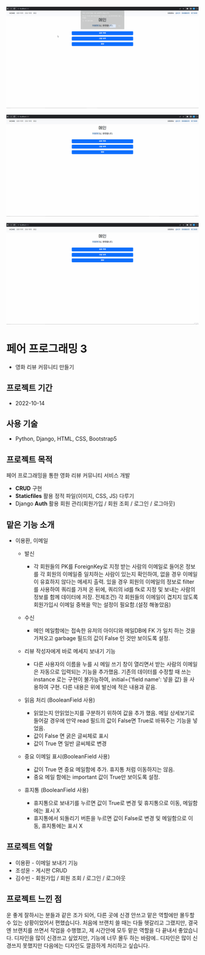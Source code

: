 ![메일](README.assets/메일.gif)

![리뷰](README.assets/리뷰.gif)

![회원](README.assets/회원.gif)

# 페어 프로그래밍 3

- 영화 리뷰 커뮤니티 만들기

## 프로젝트 기간

- 2022-10-14

## 사용 기술

- Python, Django, HTML, CSS, Bootstrap5

## 프로젝트 목적

페어 프로그래밍을 통한 영화 리뷰 커뮤니티 서비스 개발

- **CRUD** 구현
- **Staticfiles** 활용 정적 파일(이미지, CSS, JS) 다루기
- Django **Auth** 활용 회원 관리(회원가입 / 회원 조회 / 로그인 / 로그아웃)

## 맡은 기능 소개

- 이용환, 이메일 
  - 발신
    - 각 회원들의 PK를 ForeignKey로 지정 
      받는 사람의 이메일로 들어온 정보를 각 회원의 이메일중 일치하는 사람이 있는지 확인하여,
      없을 경우 이메일이 유효하지 않다는 메세지 출력.
      있을 경우 회원의 이메일의 정보로 filter를 사용하여 쿼리를 가져 온 뒤에, 쿼리의 id를 fk로 지정 및 보내는 사람의 정보를 함께 데이터에 저장.
      전제조건) 각 회원들의 이메일이 겹치지 않도록 회원가입시 이메일 중복을 막는 설정이 필요함.(설정 해놓았음)
  
  - 수신
    - 메인 메일함에는 접속한 유저의 아이디와 메일DB에 FK 가 일치 하는 것을 가져오고 garbage 필드의 값이 False 인 것만 보이도록 설정.

  - 리뷰 작성자에게 바로 메세지 보내기 기능
    - 다른 사용자의 이름을 누를 시 메일 쓰기 창이 열리면서 받는 사람의 이메일은 자동으로 입력되는 기능을 추가했음.
      기존의 데이터를 수정할 때 쓰는 instance 로는 구현이 불가능하여, initial={'field name': 넣을 값} 을 사용하여 구현.
      다른 내용은 위에 발신에 적은 내용과 같음.

  - 읽음 처리 (BooleanField 사용)
    - 읽었는지 안읽었는지를 구분하기 위하여 값을 추가 했음.
      메일 상세보기로 들어갈 경우에 만약 read 필드의 값이 False면 True로 바꿔주는 기능을 넣었음.
    - 값이 False 면 굵은 글씨체로 표시
    - 값이 True 면 일반 글씨체로 변경

  - 중요 이메일 표시(BooleanField 사용)
    - 값이 True 면 중요 메일함에 추가. 휴지통 처럼 이동하지는 않음. 
    - 중요 메일 함에는 important 값이 True만 보이도록 설정.

  - 휴지통 (BooleanField 사용)
    - 휴지통으로 보내기를 누르면 값이 True로 변경 및 휴지통으로 이동, 메일함에는 표시 X
    - 휴지통에서 되돌리기 버튼을 누르면 값이 False로 변경 및 메일함으로 이동, 휴지통에는 표시 X

## 프로젝트 역할

- 이용환 - 이메일 보내기 기능
- 조성윤 - 게시판 CRUD
- 김수빈 - 회원가입 / 회원 조회 / 로그인 / 로그아웃

## 프로젝트 느낀 점

운 좋게 잘하시는 분들과 같은 조가 되어, 다른 곳에 신경 안쓰고 맡은 역할에만 몰두할 수 있는 상황이었어서 편했습니다.
처음에 브랜치 쓸 때는 다들 헷갈리고 그랬지만, 결국엔 브랜치를 쓰면서 작업을 수행했고, 제 시간안에 모두 맡은 역할을 다 끝내서 좋았습니다.
디자인을 많이 신경쓰고 싶었지만, 기능에 너무 몰두 하는 바람에.. 디자인은 많이 신경쓰지 못했지만 다음에는 디자인도 깔끔하게 처리하고 싶습니다. 
